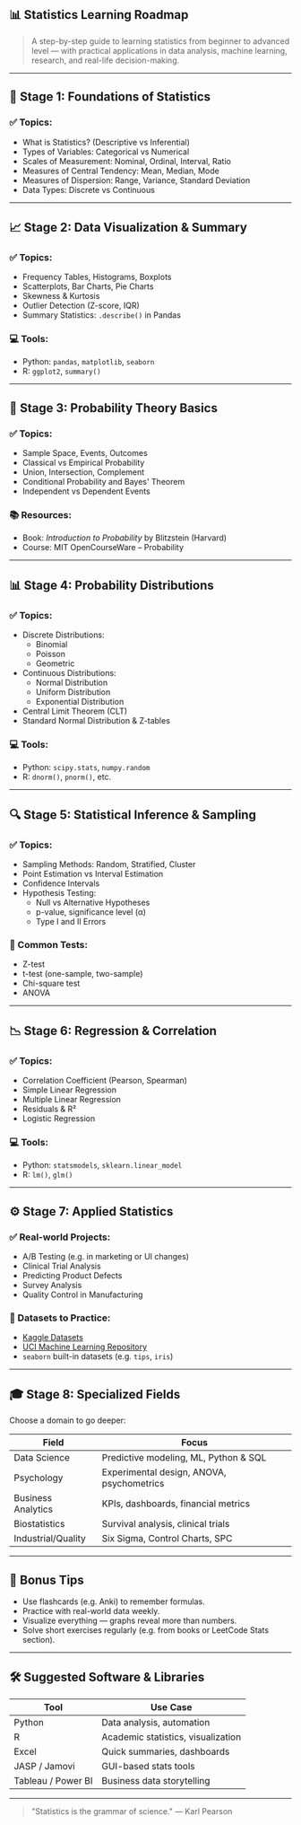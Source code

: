 ## 📊 Statistics Learning Roadmap
> A step-by-step guide to learning statistics from beginner to advanced level — with practical applications in data analysis, machine learning, research, and real-life decision-making.

---

## 🧱 Stage 1: Foundations of Statistics

### ✅ Topics:
- What is Statistics? (Descriptive vs Inferential)
- Types of Variables: Categorical vs Numerical
- Scales of Measurement: Nominal, Ordinal, Interval, Ratio
- Measures of Central Tendency: Mean, Median, Mode
- Measures of Dispersion: Range, Variance, Standard Deviation
- Data Types: Discrete vs Continuous

---

## 📈 Stage 2: Data Visualization & Summary

### ✅ Topics:
- Frequency Tables, Histograms, Boxplots
- Scatterplots, Bar Charts, Pie Charts
- Skewness & Kurtosis
- Outlier Detection (Z-score, IQR)
- Summary Statistics: `.describe()` in Pandas

### 💻 Tools:
- Python: `pandas`, `matplotlib`, `seaborn`
- R: `ggplot2`, `summary()`

---

## 🎲 Stage 3: Probability Theory Basics

### ✅ Topics:
- Sample Space, Events, Outcomes
- Classical vs Empirical Probability
- Union, Intersection, Complement
- Conditional Probability and Bayes' Theorem
- Independent vs Dependent Events

### 📚 Resources:
- Book: *Introduction to Probability* by Blitzstein (Harvard)
- Course: MIT OpenCourseWare – Probability

---

## 📊 Stage 4: Probability Distributions

### ✅ Topics:
- Discrete Distributions:
  - Binomial
  - Poisson
  - Geometric
- Continuous Distributions:
  - Normal Distribution
  - Uniform Distribution
  - Exponential Distribution
- Central Limit Theorem (CLT)
- Standard Normal Distribution & Z-tables

### 💻 Tools:
- Python: `scipy.stats`, `numpy.random`
- R: `dnorm()`, `pnorm()`, etc.

---

## 🔍 Stage 5: Statistical Inference & Sampling

### ✅ Topics:
- Sampling Methods: Random, Stratified, Cluster
- Point Estimation vs Interval Estimation
- Confidence Intervals
- Hypothesis Testing:
  - Null vs Alternative Hypotheses
  - p-value, significance level (α)
  - Type I and II Errors

### 🧪 Common Tests:
- Z-test
- t-test (one-sample, two-sample)
- Chi-square test
- ANOVA

---

## 📉 Stage 6: Regression & Correlation

### ✅ Topics:
- Correlation Coefficient (Pearson, Spearman)
- Simple Linear Regression
- Multiple Linear Regression
- Residuals & R²
- Logistic Regression

### 💻 Tools:
- Python: `statsmodels`, `sklearn.linear_model`
- R: `lm()`, `glm()`

---

## ⚙️ Stage 7: Applied Statistics

### ✅ Real-world Projects:
- A/B Testing (e.g. in marketing or UI changes)
- Clinical Trial Analysis
- Predicting Product Defects
- Survey Analysis
- Quality Control in Manufacturing

### 📁 Datasets to Practice:
- [Kaggle Datasets](https://www.kaggle.com/datasets)
- [UCI Machine Learning Repository](https://archive.ics.uci.edu/)
- `seaborn` built-in datasets (e.g. `tips`, `iris`)

---

## 🎓 Stage 8: Specialized Fields

Choose a domain to go deeper:

| Field                 | Focus                                          |
|----------------------|-------------------------------------------------|
| Data Science         | Predictive modeling, ML, Python & SQL           |
| Psychology           | Experimental design, ANOVA, psychometrics       |
| Business Analytics   | KPIs, dashboards, financial metrics             |
| Biostatistics        | Survival analysis, clinical trials              |
| Industrial/Quality   | Six Sigma, Control Charts, SPC                  |

---

## 🧠 Bonus Tips

- Use flashcards (e.g. Anki) to remember formulas.
- Practice with real-world data weekly.
- Visualize everything — graphs reveal more than numbers.
- Solve short exercises regularly (e.g. from books or LeetCode Stats section).

---

## 🛠 Suggested Software & Libraries

| Tool       | Use Case                        |
|------------|----------------------------------|
| Python     | Data analysis, automation        |
| R          | Academic statistics, visualization |
| Excel      | Quick summaries, dashboards      |
| JASP / Jamovi | GUI-based stats tools          |
| Tableau / Power BI | Business data storytelling |

---

> "Statistics is the grammar of science." 
> — Karl Pearson
